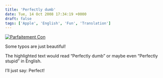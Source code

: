 ```yaml
---
title: 'Perfectly dumb'
date: Tue, 14 Oct 2008 17:34:19 +0000
draft: false
tags: ['Apple', 'English', 'Fun', 'Translation']
---
```


[![Parfaitement Con](http://blog.madd0.com/images/WindowsLiveWriter/lang_enPerfectlydumblang_enlang_frParfai_12136/parfaitement_con_thumb.jpg "Parfaitement Con")](http://blog.madd0.com/images/WindowsLiveWriter/lang_enPerfectlydumblang_enlang_frParfai_12136/parfaitement_con.jpg)

Some typos are just beautiful!

The highlighted text would read “Perfectly dumb” or maybe even “Perfectly stupid” in English.

I’ll just say: Perfect!